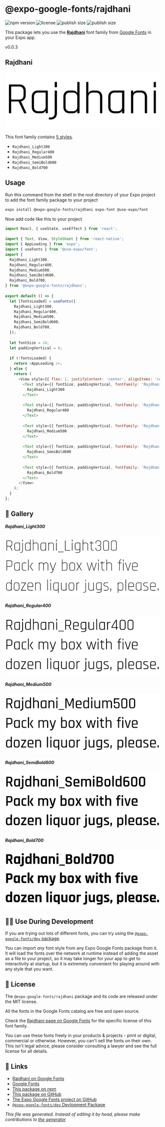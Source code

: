 # @expo-google-fonts/rajdhani

![npm version](https://flat.badgen.net/npm/v/@expo-google-fonts/rajdhani)
![license](https://flat.badgen.net/github/license/expo/google-fonts)
![publish size](https://flat.badgen.net/packagephobia/install/@expo-google-fonts/rajdhani)
![publish size](https://flat.badgen.net/packagephobia/publish/@expo-google-fonts/rajdhani)

This package lets you use the [**Rajdhani**](https://fonts.google.com/specimen/Rajdhani) font family from [Google Fonts](https://fonts.google.com/) in your Expo app.

v0.0.3

## Rajdhani

![Rajdhani](./font-family.png)

This font family contains [5 styles](#gallery).

- `Rajdhani_Light300`
- `Rajdhani_Regular400`
- `Rajdhani_Medium500`
- `Rajdhani_SemiBold600`
- `Rajdhani_Bold700`

## Usage

Run this command from the shell in the root directory of your Expo project to add the font family package to your project
```sh
expo install @expo-google-fonts/rajdhani expo-font @use-expo/font
```

Now add code like this to your project
```js
import React, { useState, useEffect } from 'react';

import { Text, View, StyleSheet } from 'react-native';
import { AppLoading } from 'expo';
import { useFonts } from '@use-expo/font';
import {
  Rajdhani_Light300,
  Rajdhani_Regular400,
  Rajdhani_Medium500,
  Rajdhani_SemiBold600,
  Rajdhani_Bold700,
} from '@expo-google-fonts/rajdhani';

export default () => {
  let [fontsLoaded] = useFonts({
    Rajdhani_Light300,
    Rajdhani_Regular400,
    Rajdhani_Medium500,
    Rajdhani_SemiBold600,
    Rajdhani_Bold700,
  });

  let fontSize = 24;
  let paddingVertical = 6;

  if (!fontsLoaded) {
    return <AppLoading />;
  } else {
    return (
      <View style={{ flex: 1, justifyContent: 'center', alignItems: 'center' }}>
        <Text style={{ fontSize, paddingVertical, fontFamily: 'Rajdhani_Light300' }}>
          Rajdhani_Light300
        </Text>

        <Text style={{ fontSize, paddingVertical, fontFamily: 'Rajdhani_Regular400' }}>
          Rajdhani_Regular400
        </Text>

        <Text style={{ fontSize, paddingVertical, fontFamily: 'Rajdhani_Medium500' }}>
          Rajdhani_Medium500
        </Text>

        <Text style={{ fontSize, paddingVertical, fontFamily: 'Rajdhani_SemiBold600' }}>
          Rajdhani_SemiBold600
        </Text>

        <Text style={{ fontSize, paddingVertical, fontFamily: 'Rajdhani_Bold700' }}>
          Rajdhani_Bold700
        </Text>
      </View>
    );
  }
};

```

## 🔡 Gallery

##### Rajdhani_Light300
![Rajdhani_Light300](./5d3e322fc971c11dc62d2cb01d49ffb76c16b801c7811493250d84aa8f12fa3f.ttf.png)

##### Rajdhani_Regular400
![Rajdhani_Regular400](./28d153f34f1ea3bd1abf9d6639f49ee9ee3b8b01badde2e32892146d8196b19a.ttf.png)

##### Rajdhani_Medium500
![Rajdhani_Medium500](./d0e11c0858bfd9226f322293328602ca2c5a89cec03fd80c333f933e0b26e653.ttf.png)

##### Rajdhani_SemiBold600
![Rajdhani_SemiBold600](./2ab7a240fa08011c00222b91e955d71588ccf8d82ed43833580bf8a20082c836.ttf.png)

##### Rajdhani_Bold700
![Rajdhani_Bold700](./01025724bc7898c86c82d19ae1779cb44ca7492a947094eb0249653e3d26850a.ttf.png)


## 👩‍💻 Use During Development

If you are trying out lots of different fonts, you can try using the [`@expo-google-fonts/dev` package](https://github.com/expo/google-fonts/tree/master/font-packages/dev#readme).

You can import *any* font style from any Expo Google Fonts package from it. It will load the fonts
over the network at runtime instead of adding the asset as a file to your project, so it may take longer
for your app to get to interactivity at startup, but it is extremely convenient
for playing around with any style that you want.

## 📖 License

The `@expo-google-fonts/rajdhani` package and its code are released under the MIT license.

All the fonts in the Google Fonts catalog are free and open source.

Check the [Rajdhani page on Google Fonts](https://fonts.google.com/specimen/Rajdhani) for the specific license of this font family.

You can use these fonts freely in your products & projects - print or digital, commercial or otherwise. However, you can't sell the fonts on their own. This isn't legal advice, please consider consulting a lawyer and see the full license for all details.

## 🔗 Links

- [Rajdhani on Google Fonts](https://fonts.google.com/specimen/Rajdhani)
- [Google Fonts](https://fonts.google.com/)
- [This package on npm](https://www.npmjs.com/package/@expo-google-fonts/rajdhani)
- [This package on GitHub](https://github.com/expo/google-fonts/tree/master/font-packages/rajdhani)
- [The Expo Google Fonts project on GitHub](https://github.com/expo/google-fonts)
- [`@expo-google-fonts/dev` Devlopment Package](https://github.com/expo/google-fonts/tree/master/font-packages/dev)


*This file was generated. Instead of editing it by head, please make contributions to [the generator](https://github.com/expo/google-fonts/tree/master/packages/generator)*
